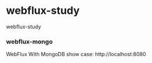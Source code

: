 # webflux-study
webflux-study

### webflux-mongo
WebFlux With MongoDB
show case: http://localhost:8080